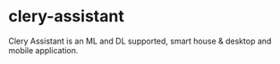 # clery-assistant
Clery Assistant is an ML and DL supported, smart house &amp; desktop and mobile application.
